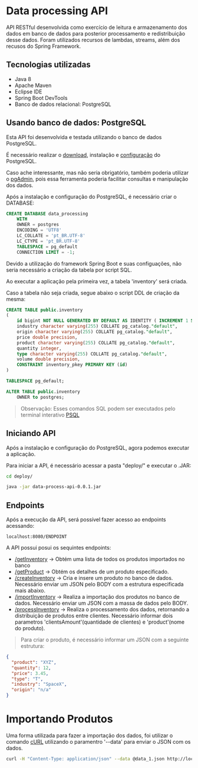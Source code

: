 # Data processing API

API RESTful desenvolvida como exercício de leitura e armazenamento dos dados em banco de dados para posterior processamento e redistribuição desse dados.
Foram utilizados recursos de lambdas, streams, além dos recusos do Spring Framework.


## Tecnologias utilizadas

- Java 8
- Apache Maven
- Eclipse IDE
- Spring Boot DevTools
- Banco de dados relacional: PostgreSQL


## Usando banco de dados: PostgreSQL

Esta API foi desenvolvida e testada utilizando o banco de dados PostgreSQL.

É necessário realizar o [download](https://www.postgresql.org/download/), instalação e [configuração](https://medium.com/@thiago.reis/instalando-e-configurando-postgresql-no-ubuntu-86716cda5894) do PostgreSQL.

Caso ache interessante, mas não seria obrigatório, também poderia utilizar o [pgAdmin](https://www.pgadmin.org/download/), pois essa ferramenta poderia facilitar consultas e manipulação dos dados.


Após a instalação e configuração do PostgreSQL, é necessário criar o DATABASE:

```sql
CREATE DATABASE data_processing
    WITH 
    OWNER = postgres
    ENCODING = 'UTF8'
    LC_COLLATE = 'pt_BR.UTF-8'
    LC_CTYPE = 'pt_BR.UTF-8'
    TABLESPACE = pg_default
    CONNECTION LIMIT = -1;
```

Devido a utilização do framework Spring Boot e suas configuações, não seria necessário a criação da tabela por script SQL.
 
Ao executar a aplicação pela primeira vez, a tabela 'inventory' será criada.

Caso a tabela não seja criada, segue abaixo o script DDL de criação da mesma:

```sql
CREATE TABLE public.inventory
(
    id bigint NOT NULL GENERATED BY DEFAULT AS IDENTITY ( INCREMENT 1 START 1 MINVALUE 1 MAXVALUE 9223372036854775807 CACHE 1 ),
    industry character varying(255) COLLATE pg_catalog."default",
    origin character varying(255) COLLATE pg_catalog."default",
    price double precision,
    product character varying(255) COLLATE pg_catalog."default",
    quantity integer,
    type character varying(255) COLLATE pg_catalog."default",
    volume double precision,
    CONSTRAINT inventory_pkey PRIMARY KEY (id)
)

TABLESPACE pg_default;

ALTER TABLE public.inventory
    OWNER to postgres;
```

> Observação:
>    Esses comandos SQL podem ser executados pelo terminal interativo [PSQL](http://postgresguide.com/utilities/psql.html) 


## Iniciando API

Após a instalação e configuração do PostgreSQL, agora podemos executar a aplicação.

Para iniciar a API, é necessário acessar a pasta "deploy/" e executar o .JAR:

```sh
cd deploy/

java -jar data-process-api-0.0.1.jar

```

## Endpoints

Após a execução da API, será possível fazer acesso ao endpoints acessando:

```url
localhost:8080/ENDPOINT
```

A API possui posui os sequintes endpoints:


- [/getInventory](localhost:8080/getInventory) -> Obtém uma lista de todos os produtos importados no banco 
- [/getProduct](localhost:8080/getInventory?product=EMMS) -> Obtém os detalhes de um produto especificado.
- [/createInventory](localhost:8080/createInventory) -> Cria e insere um produto no banco de dados. Necessário enviar um JSON pelo BODY com a estrutura especificada mais abaixo.
- [/importInventory](localhost:8080/importInventory?clientsAmount=2&product=EMMS) -> Realiza a importação dos produtos no banco de dados. Necessário enviar um JSON com a massa de dados pelo BODY.
- [/processInventory](localhost:8080/processInventory?clientsAmount=2&product=EMMS) -> Realiza o processamento dos dados, retornando a distribuição de produtos entre clientes. Necessário informar dois parametros 'clientsAmount'(quantidade de clientes) e 'product'(nome do produto).

> Para criar o produto, é necessário informar um JSON com a seguinte estrutura:

```json
{
  "product": "XYZ",
  "quantity": 12,
  "price": 3.45,
  "type": "T",
  "industry": "SpaceX",
  "origin": "n/a"
}
```
    
    
# Importando Produtos

Uma forma utilizada para fazer a importação dos dados, foi utilizar o comando [cURL](https://curl.se/docs/manpage.html) utilizando o paramentro '--data' para enviar o JSON com os dados.


```sh
curl -H "Content-Type: application/json" --data @data_1.json http://localhost:8080/importInventory
```
